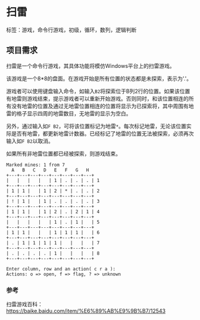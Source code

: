 # 扫雷
标签：游戏，命令行游戏，初级，循环，数列，逻辑判断

## 项目需求
扫雷是一个命令行游戏，其具体功能将模仿Windows平台上的扫雷游戏。

该游戏是一个8\*8的盘面。在游戏开始是所有位置的状态都是未探索，表示为'.'。

游戏者可以使用键盘输入命令，如输入`B2`将探索位于B列2行的位置。如果该位置有地雷则游戏结束，提示游戏者可以重新开始游戏。否则同时，和该位置相连的所有没有地雷的位置及通过无地雷位置相连的位置将显示为已探索将，其中周围有地雷的格子显示四周的地雷数目，无地雷的显示为空白。

另外，通过输入如`F B2`，可将该位置标记为地雷`*`。每次标记地雷，无论该位置实际是否有地雷，都更新地雷计数器。已经标记了地雷的位置无法被探索，必须再次输入如`F B2`以取消。

如果所有非地雷位置都已经被探索，则游戏结束。

```
Marked mines: 1 from 7
  A   B   C   D   E   F   G   H
+---+---+---+---+---+---+---+---+
|   |   |   |   | 1 | . | . | . | 1
+---+---+---+---+---+---+---+---+
| 1 | 1 |   | 1 | 2 | * | . | . | 2
+---+---+---+---+---+---+---+---+
| ! | 1 |   | 1 | . | . | . | . | 3
+---+---+---+---+---+---+---+---+
| 1 | 1 |   | 1 | 2 | . | 2 | 1 | 4
+---+---+---+---+---+---+---+---+
|   |   |   |   | 1 | . | 1 |   | 5
+---+---+---+---+---+---+---+---+
| 1 | 1 |   |   | 1 | 1 | 1 |   | 6
+---+---+---+---+---+---+---+---+
| . | 1 | 1 | 1 | 1 |   |   |   | 7
+---+---+---+---+---+---+---+---+
| . | . | . | . | 1 |   |   |   | 8
+---+---+---+---+---+---+---+---+

Enter column, row and an action( c r a ):
Actions: o => open, f => flag, ? => unknown
```
### 参考
扫雷游戏百科：https://baike.baidu.com/item/%E6%89%AB%E9%9B%B7/12543
